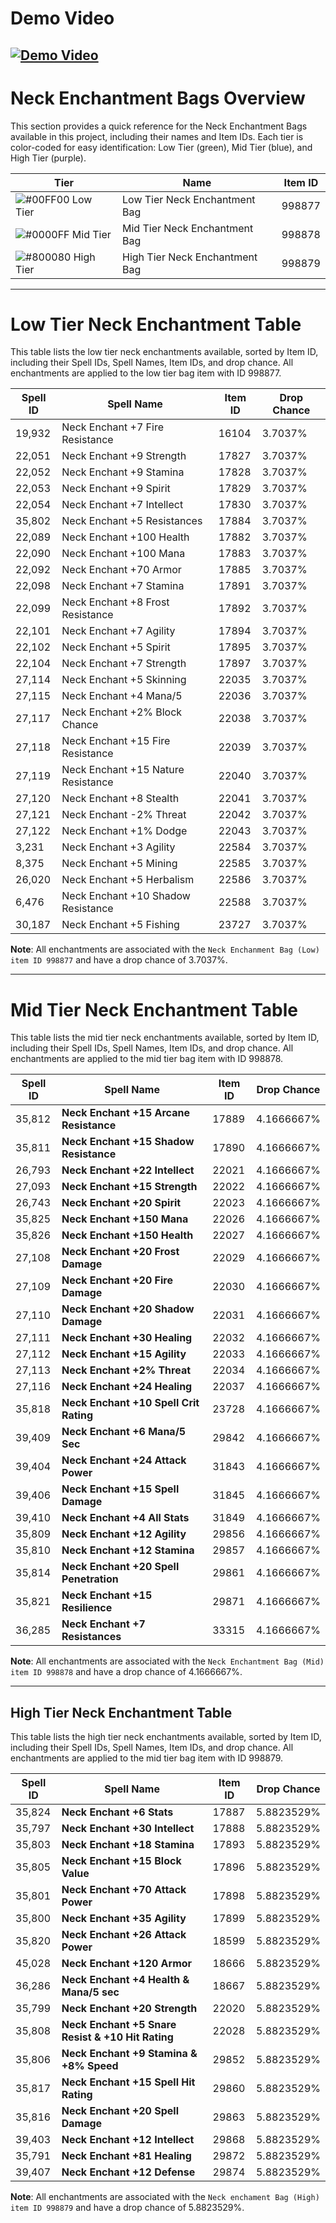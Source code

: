 # Demo Video

[![Demo Video](https://img.youtube.com/vi/Ofsg99kuN-s/0.jpg)](https://youtu.be/Ofsg99kuN-s)
-----

# Neck Enchantment Bags Overview

This section provides a quick reference for the Neck Enchantment Bags available in this project, including their names and Item IDs. Each tier is color-coded for easy identification: Low Tier (green), Mid Tier (blue), and High Tier (purple).

| Tier | Name                        | Item ID |
|------|-----------------------------|---------|
| ![#00FF00](https://placehold.co/15x15/00FF00/00FF00.png) Low Tier | Low Tier Neck Enchantment Bag  | 998877  |
| ![#0000FF](https://placehold.co/15x15/0000FF/0000FF.png) Mid Tier | Mid Tier Neck Enchantment Bag  | 998878  |
| ![#800080](https://placehold.co/15x15/800080/800080.png) High Tier | High Tier Neck Enchantment Bag | 998879 |


-----
# Low Tier Neck Enchantment Table

This table lists the low tier neck enchantments available, sorted by Item ID, including their Spell IDs, Spell Names, Item IDs, and drop chance. All enchantments are applied to the low tier bag item with ID 998877.
  
| Spell ID | Spell Name                          | Item ID | Drop Chance |
|----------|-------------------------------------|---------|-------------|
| 19,932   | Neck Enchant +7 Fire Resistance     | 16104   | 3.7037%     |
| 22,051   | Neck Enchant +9 Strength            | 17827   | 3.7037%     |
| 22,052   | Neck Enchant +9 Stamina             | 17828   | 3.7037%     |
| 22,053   | Neck Enchant +9 Spirit              | 17829   | 3.7037%     |
| 22,054   | Neck Enchant +7 Intellect           | 17830   | 3.7037%     |
| 35,802   | Neck Enchant +5 Resistances         | 17884   | 3.7037%     |
| 22,089   | Neck Enchant +100 Health            | 17882   | 3.7037%     |
| 22,090   | Neck Enchant +100 Mana              | 17883   | 3.7037%     |
| 22,092   | Neck Enchant +70 Armor              | 17885   | 3.7037%     |
| 22,098   | Neck Enchant +7 Stamina             | 17891   | 3.7037%     |
| 22,099   | Neck Enchant +8 Frost Resistance    | 17892   | 3.7037%     |
| 22,101   | Neck Enchant +7 Agility             | 17894   | 3.7037%     |
| 22,102   | Neck Enchant +5 Spirit              | 17895   | 3.7037%     |
| 22,104   | Neck Enchant +7 Strength            | 17897   | 3.7037%     |
| 27,114   | Neck Enchant +5 Skinning            | 22035   | 3.7037%     |
| 27,115   | Neck Enchant +4 Mana/5              | 22036   | 3.7037%     |
| 27,117   | Neck Enchant +2% Block Chance       | 22038   | 3.7037%     |
| 27,118   | Neck Enchant +15 Fire Resistance    | 22039   | 3.7037%     |
| 27,119   | Neck Enchant +15 Nature Resistance  | 22040   | 3.7037%     |
| 27,120   | Neck Enchant +8 Stealth             | 22041   | 3.7037%     |
| 27,121   | Neck Enchant -2% Threat             | 22042   | 3.7037%     |
| 27,122   | Neck Enchant +1% Dodge              | 22043   | 3.7037%     |
| 3,231    | Neck Enchant +3 Agility             | 22584   | 3.7037%     |
| 8,375    | Neck Enchant +5 Mining              | 22585   | 3.7037%     |
| 26,020   | Neck Enchant +5 Herbalism           | 22586   | 3.7037%     |
| 6,476    | Neck Enchant +10 Shadow Resistance  | 22588   | 3.7037%     |
| 30,187   | Neck Enchant +5 Fishing             | 23727   | 3.7037%     |

**Note**: All enchantments are associated with the ```Neck Enchanment Bag (Low) item ID 998877``` and have a drop chance of 3.7037%.

------
# Mid Tier Neck Enchantment Table

This table lists the mid tier neck enchantments available, sorted by Item ID, including their Spell IDs, Spell Names, Item IDs, and drop chance. All enchantments are applied to the mid tier bag item with ID 998878.

| Spell ID | Spell Name                          | Item ID | Drop Chance |
|----------|-------------------------------------|---------|-------------|
| 35,812   | **Neck Enchant +15 Arcane Resistance** | 17889 | 4.1666667%  |
| 35,811   | **Neck Enchant +15 Shadow Resistance** | 17890 | 4.1666667%  |
| 26,793   | **Neck Enchant +22 Intellect**      | 22021   | 4.1666667%  |
| 27,093   | **Neck Enchant +15 Strength**       | 22022   | 4.1666667%  |
| 26,743   | **Neck Enchant +20 Spirit**         | 22023   | 4.1666667%  |
| 35,825   | **Neck Enchant +150 Mana**          | 22026   | 4.1666667%  |
| 35,826   | **Neck Enchant +150 Health**        | 22027   | 4.1666667%  |
| 27,108   | **Neck Enchant +20 Frost Damage**   | 22029   | 4.1666667%  |
| 27,109   | **Neck Enchant +20 Fire Damage**    | 22030   | 4.1666667%  |
| 27,110   | **Neck Enchant +20 Shadow Damage**  | 22031   | 4.1666667%  |
| 27,111   | **Neck Enchant +30 Healing**        | 22032   | 4.1666667%  |
| 27,112   | **Neck Enchant +15 Agility**        | 22033   | 4.1666667%  |
| 27,113   | **Neck Enchant +2% Threat**         | 22034   | 4.1666667%  |
| 27,116   | **Neck Enchant +24 Healing**        | 22037   | 4.1666667%  |
| 35,818   | **Neck Enchant +10 Spell Crit Rating** | 23728 | 4.1666667%  |
| 39,409   | **Neck Enchant +6 Mana/5 Sec**      | 29842   | 4.1666667%  |
| 39,404   | **Neck Enchant +24 Attack Power**   | 31843   | 4.1666667%  |
| 39,406   | **Neck Enchant +15 Spell Damage**   | 31845   | 4.1666667%  |
| 39,410   | **Neck Enchant +4 All Stats**       | 31849   | 4.1666667%  |
| 35,809   | **Neck Enchant +12 Agility**        | 29856   | 4.1666667%  |
| 35,810   | **Neck Enchant +12 Stamina**        | 29857   | 4.1666667%  |
| 35,814   | **Neck Enchant +20 Spell Penetration** | 29861 | 4.1666667%  |
| 35,821   | **Neck Enchant +15 Resilience**     | 29871   | 4.1666667%  |
| 36,285   | **Neck Enchant +7 Resistances**     | 33315   | 4.1666667%  |

**Note**: All enchantments are associated with the ```Neck Enchantment Bag (Mid) item ID 998878``` and have a drop chance of 4.1666667%.

-----
## High Tier Neck Enchantment Table
This table lists the high  tier neck enchantments available, sorted by Item ID, including their Spell IDs, Spell Names, Item IDs, and drop chance. All enchantments are applied to the mid tier bag item with ID 998879.


| Spell ID | Spell Name                                | Item ID | Drop Chance |
|----------|-------------------------------------------|---------|-------------|
| 35,824   | **Neck Enchant +6 Stats**                 | 17887   | 5.8823529%  |
| 35,797   | **Neck Enchant +30 Intellect**            | 17888   | 5.8823529%  |
| 35,803   | **Neck Enchant +18 Stamina**              | 17893   | 5.8823529%  |
| 35,805   | **Neck Enchant +15 Block Value**          | 17896   | 5.8823529%  |
| 35,801   | **Neck Enchant +70 Attack Power**         | 17898   | 5.8823529%  |
| 35,800   | **Neck Enchant +35 Agility**              | 17899   | 5.8823529%  |
| 35,820   | **Neck Enchant +26 Attack Power**         | 18599   | 5.8823529%  |
| 45,028   | **Neck Enchant +120 Armor**               | 18666   | 5.8823529%  |
| 36,286   | **Neck Enchant +4 Health & Mana/5 sec**   | 18667   | 5.8823529%  |
| 35,799   | **Neck Enchant +20 Strength**             | 22020   | 5.8823529%  |
| 35,808   | **Neck Enchant +5 Snare Resist & +10 Hit Rating** | 22028 | 5.8823529%  |
| 35,806   | **Neck Enchant +9 Stamina & +8% Speed**   | 29852   | 5.8823529%  |
| 35,817   | **Neck Enchant +15 Spell Hit Rating**     | 29860   | 5.8823529%  |
| 35,816   | **Neck Enchant +20 Spell Damage**         | 29863   | 5.8823529%  |
| 39,403   | **Neck Enchant +12 Intellect**            | 29868   | 5.8823529%  |
| 35,791   | **Neck Enchant +81 Healing**              | 29872   | 5.8823529%  |
| 39,407   | **Neck Enchant +12 Defense**              | 29874   | 5.8823529%  |

**Note**: All enchantments are associated with the ```Neck enchament Bag (High) item ID 998879``` and have a drop chance of 5.8823529%.
